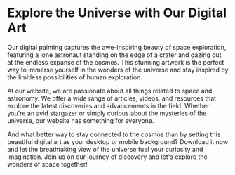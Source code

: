 <!--font:Poppins-->

# Explore the Universe with Our Digital Art

Our digital painting captures the awe-inspiring beauty of space exploration, featuring a lone astronaut standing on the edge of a crater and gazing out at the endless expanse of the cosmos. This stunning artwork is the perfect way to immerse yourself in the wonders of the universe and stay inspired by the limitless possibilities of human exploration.

At our website, we are passionate about all things related to space and astronomy. We offer a wide range of articles, videos, and resources that explore the latest discoveries and advancements in the field. Whether you're an avid stargazer or simply curious about the mysteries of the universe, our website has something for everyone.

And what better way to stay connected to the cosmos than by setting this beautiful digital art as your desktop or mobile background? Download it now and let the breathtaking view of the universe fuel your curiosity and imagination. Join us on our journey of discovery and let's explore the wonders of space together!

<!--

Write me markdown content of website with wallpaper:

"A digital painting of a lone astronaut standing on the edge of a crater, gazing out at the endless expanse of space."

The header of the page should not be copy of the text but rather a real content of the website which is using this wallpaper.


---


# Space Exploration Wallpaper

Decorate your desktop or mobile device with this stunning digital painting of a lone astronaut standing on the edge of a crater, gazing out at the endless expanse of space. 

This wallpaper captures the beauty and wonder of space exploration, reminding us of the vastness and mystery of the universe. Whether you're an astronomy enthusiast or simply appreciate breathtaking art, this wallpaper is sure to impress.

Download it now and enjoy the view of the cosmos every time you open your device!


---


Heading should not include word "wallpaper". The website should not be about the wallpaper itself, wallpaper is just a related background, rewrite whole content.


---


# Explore the Cosmos with Our Stunning Digital Art

Immerse yourself in the beauty and wonder of space exploration with our digital painting of a lone astronaut standing on the edge of a crater, gazing out at the endless expanse of space. This stunning artwork captures the majesty and mystery of the universe, reminding us of the vastness of the cosmos and the limitless possibilities of human exploration.

At our website, we are passionate about all things related to space and astronomy. We offer a wide range of articles, videos, and resources that explore the latest discoveries and advancements in the field. Whether you're an avid stargazer or simply curious about the wonders of the universe, our website has something for everyone.

And what better way to stay inspired than by setting this beautiful digital art as your desktop or mobile background? Download it now and let the awe-inspiring view of the cosmos fuel your curiosity and imagination. Join us on our journey of discovery and let's explore the mysteries of the universe together!


---


Heading is too long, rewrite whole content.


---


# Discover the Wonders of Space with Our Digital Art

Our digital painting captures the beauty and mystery of space exploration, featuring a lone astronaut standing on the edge of a crater, gazing out at the endless expanse of the cosmos. This stunning artwork is the perfect way to immerse yourself in the wonders of the universe and stay inspired by the limitless possibilities of human exploration.

At our website, we are passionate about all things related to space and astronomy. We offer a wide range of articles, videos, and resources that explore the latest discoveries and advancements in the field. Whether you're an avid stargazer or simply curious about the mysteries of the universe, our website has something for everyone.

And what better way to stay connected to the cosmos than by setting this beautiful digital art as your desktop or mobile background? Download it now and let the awe-inspiring view of the universe fuel your curiosity and imagination. Join us on our journey of discovery and let's explore the wonders of space together!


---


Heading is too long, rewrite whole content.


---


# Explore the Universe with Our Digital Art

Our digital painting captures the awe-inspiring beauty of space exploration, featuring a lone astronaut standing on the edge of a crater and gazing out at the endless expanse of the cosmos. This stunning artwork is the perfect way to immerse yourself in the wonders of the universe and stay inspired by the limitless possibilities of human exploration.

At our website, we are passionate about all things related to space and astronomy. We offer a wide range of articles, videos, and resources that explore the latest discoveries and advancements in the field. Whether you're an avid stargazer or simply curious about the mysteries of the universe, our website has something for everyone.

And what better way to stay connected to the cosmos than by setting this beautiful digital art as your desktop or mobile background? Download it now and let the breathtaking view of the universe fuel your curiosity and imagination. Join us on our journey of discovery and let's explore the wonders of space together!


---


Write me a Google font which is best fitting for the website.

Pick from the list:
- Playfair Display
- Inter
- Exo 2
- Lato
- Montserrat
- IBM Plex Sans
- Roboto
- Great Vibes
- Open Sans
- Barlow Condensed
- Poppins
- Futura
- Dancing Script
- Alegreya
- Lobster
- Raleway
- Orbitron


Write just the font name nothing else.


---


Poppins

-->
